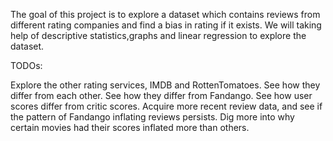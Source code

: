The goal of this project is to explore a dataset which contains reviews from different rating companies and find a bias in rating if it exists. 
We will taking help of descriptive statistics,graphs and linear regression to explore the dataset.

TODOs:

Explore the other rating services, IMDB and RottenTomatoes.
See how they differ from each other.
See how they differ from Fandango.
See how user scores differ from critic scores.
Acquire more recent review data, and see if the pattern of Fandango inflating reviews persists.
Dig more into why certain movies had their scores inflated more than others.

